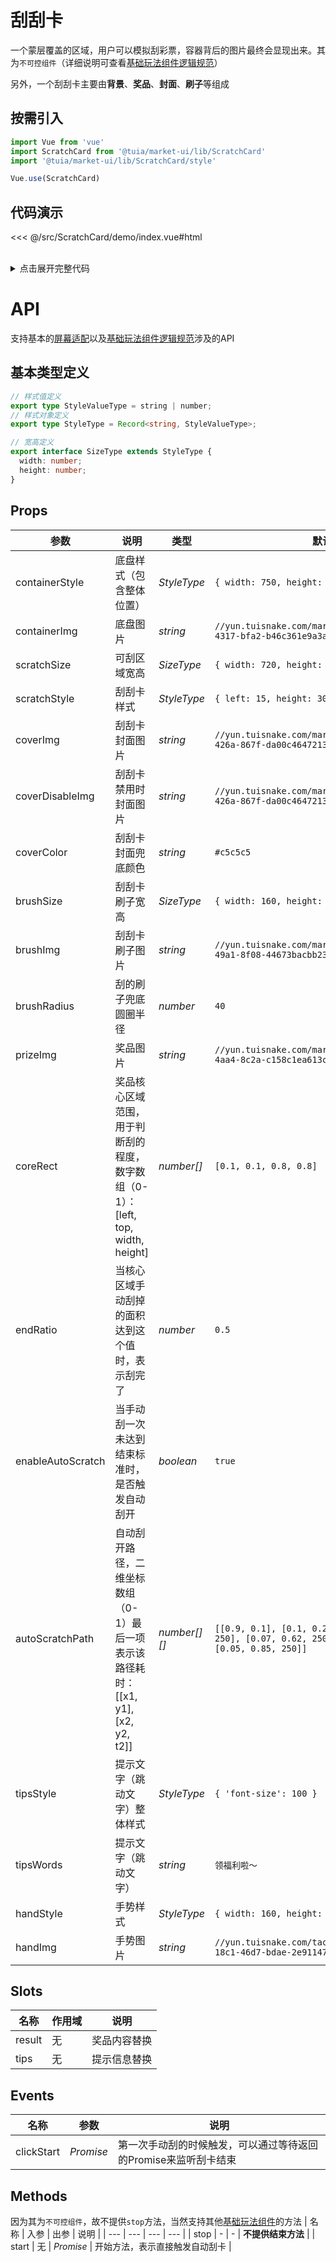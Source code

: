 # 刮刮卡
一个蒙层覆盖的区域，用户可以模拟刮彩票，容器背后的图片最终会显现出来。其为`不可控组件`（详细说明可查看[基础玩法组件逻辑规范](../../guide/basic-rule)）

另外，一个刮刮卡主要由**背景**、**奖品**、**封面**、**刷子**等组成
## 按需引入

```js
import Vue from 'vue'
import ScratchCard from '@tuia/market-ui/lib/ScratchCard'
import '@tuia/market-ui/lib/ScratchCard/style'

Vue.use(ScratchCard)
```

## 代码演示

<<< @/src/ScratchCard/demo/index.vue#html

<br />

<details>

<summary>点击展开完整代码</summary>

<<< @/src/ScratchCard/demo/index.vue#js

</details>

# API

支持基本的[屏幕适配](../../guide/resolution)以及[基础玩法组件逻辑规范](../../guide/basic-rule)涉及的API

## 基本类型定义

```typescript
// 样式值定义
export type StyleValueType = string | number;
// 样式对象定义
export type StyleType = Record<string, StyleValueType>;

// 宽高定义
export interface SizeType extends StyleType {
  width: number;
  height: number;
}
```
## Props

| 参数 | 说明 | 类型 | 默认值 |
| --- | --- | --- | --- |
| containerStyle | 底盘样式（包含整体位置） | _StyleType_ | `{ width: 750, height: 465 }` |
| containerImg | 底盘图片 | _string_ | `//yun.tuisnake.com/market-ui/c6c0a01c-59e1-4317-bfa2-b46c361e9a3a.png` |
| scratchSize | 可刮区域宽高 | _SizeType_ | `{ width: 720, height: 405 }` |
| scratchStyle | 刮刮卡样式 | _StyleType_ | `{ left: 15, height: 30 }` |
| coverImg | 刮刮卡封面图片 | _string_ | `//yun.tuisnake.com/market-ui/71d1c715-17d2-426a-867f-da00c4647213.png` |
| coverDisableImg | 刮刮卡禁用时封面图片 | _string_ | `//yun.tuisnake.com/market-ui/71d1c715-17d2-426a-867f-da00c4647213.png` |
| coverColor | 刮刮卡封面兜底颜色 | _string_ | `#c5c5c5` |
| brushSize | 刮刮卡刷子宽高 | _SizeType_ | `{ width: 160, height: 100 }` |
| brushImg | 刮刮卡刷子图片 | _string_ | `//yun.tuisnake.com/market-ui/7fde6794-f9b4-49a1-8f08-44673bacbb23.png` |
| brushRadius | 刮的刷子兜底圆圈半径 | _number_ | `40` |
| prizeImg | 奖品图片 | _string_ | `//yun.tuisnake.com/market-ui/b16b8439-b6ee-4aa4-8c2a-c158c1ea613c.png` |
| coreRect | 奖品核心区域范围，用于判断刮的程度，数字数组（0-1）：[left, top, width, height] | _number[]_ | `[0.1, 0.1, 0.8, 0.8]` |
| endRatio | 当核心区域手动刮掉的面积达到这个值时，表示刮完了 | _number_ | `0.5` |
| enableAutoScratch | 当手动刮一次未达到结束标准时，是否触发自动刮开 | _boolean_ | `true` |
| autoScratchPath | 自动刮开路径，二维坐标数组（0-1）最后一项表示该路径耗时：[[x1, y1], [x2, y2, t2]] | _number[][]_ | `[[0.9, 0.1], [0.1, 0.27, 250], [0.96, 0.36, 250], [0.07, 0.62, 250], [0.96, 0.6, 250], [0.05, 0.85, 250]]` |
| tipsStyle | 提示文字（跳动文字）整体样式 | _StyleType_ | `{ 'font-size': 100 }` |
| tipsWords | 提示文字（跳动文字） | _string_ | `领福利啦～` |
| handStyle | 手势样式 | _StyleType_ | `{ width: 160, height: 170 }` |
| handImg | 手势图片 | _string_ | `//yun.tuisnake.com/tact/turnCircle/bcb4fc7e-18c1-46d7-bdae-2e91147196c1.png` |

## Slots
| 名称 | 作用域 | 说明 |
| --- | --- | --- |
| result | 无 | 奖品内容替换 |
| tips | 无 | 提示信息替换 |

## Events
| 名称 | 参数 | 说明 |
| --- | --- | --- |
| clickStart | _Promise_ | 第一次手动刮的时候触发，可以通过等待返回的Promise来监听刮卡结束 |

## Methods
因为其为`不可控组件`，故不提供`stop`方法，当然支持其他[基础玩法组件](../../guide/basic-rule)的方法
| 名称 | 入参 | 出参 | 说明 |
| --- | --- | --- | --- |
| stop | - | - | **不提供结束方法** |
| start | 无 | _Promise_ | 开始方法，表示直接触发自动刮卡 |